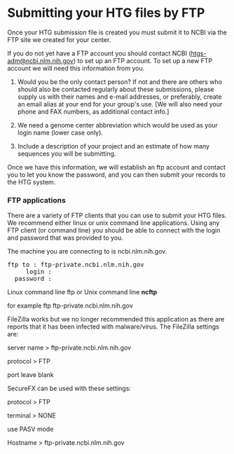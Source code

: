 
# Submitting your HTG files by FTP

Once your HTG submission file is created you must submit it to NCBI via the FTP site we created for your center.

If you do not yet have a FTP account you should contact NCBI ([htgs-adm@ncbi.nlm.nih.gov](mailto:htgs-adm@ncbi.nlm.nih.gov)) to set up an FTP account. To set up a new FTP account we will need this information from you.

1) Would you be the only contact person? If not and there are others who should also be contacted regularly about these submissions, please supply us with their names and e-mail addresses, or preferably, create an email alias at your end for your group's use. [We will also need your phone and FAX numbers, as additional contact info.]

2) We need a genome center abbreviation which would be used as your login name (lower case only).

3) Include a description of your project and an estimate of how many sequences you will be submitting.

Once we have this information, we will establish an ftp account and contact you to let you know the password, and you can then submit your records to the HTG system.

### FTP applications

There are a variety of FTP clients that you can use to submit your HTG files. We recommend either linux or unix command line applications. Using any FTP client (or command line) you should be able to connect with the login and password that was provided to you.

The machine you are connecting to is ncbi.nlm.nih.gov.

<pre>ftp to : ftp-private.ncbi.nlm.nih.gov
     login : <login was provided to you>
  password : <use provided password></pre>

Linux command line ftp or Unix command line **ncftp**

for example ftp ftp-private.ncbi.nlm.nih.gov

FileZilla works but we no longer recommended this application as there are reports that it has been infected with malware/virus. The FileZilla settings are:

server name > ftp-private.ncbi.nlm.nih.gov

protocol > FTP

port leave blank

SecureFX can be used with these settings:

protocol > FTP

terminal > NONE

use PASV mode

Hostname > ftp-private.ncbi.nlm.nih.gov

</div>

</div>